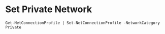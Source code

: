 # Set Private Network
```
Get-NetConnectionProfile | Set-NetConnectionProfile -NetworkCategory Private
```